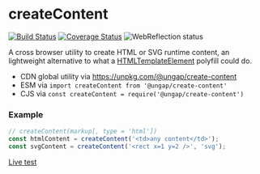 # createContent

[![Build Status](https://travis-ci.com/ungap/create-content.svg?branch=master)](https://travis-ci.com/ungap/create-content) [![Coverage Status](https://coveralls.io/repos/github/ungap/create-content/badge.svg?branch=master)](https://coveralls.io/github/ungap/create-content?branch=master) ![WebReflection status](https://offline.report/status/webreflection.svg)

A cross browser utility to create HTML or SVG runtime content, an lightweight alternative to what a [HTMLTemplateElement](https://developer.mozilla.org/en-US/docs/Web/API/HTMLTemplateElement) polyfill could do.

  * CDN global utility via https://unpkg.com/@ungap/create-content
  * ESM via `import createContent from '@ungap/create-content'`
  * CJS via `const createContent = require('@ungap/create-content')`


### Example

```js
// createContent(markup[, type = 'html'])
const htmlContent = createContent('<td>any content</td>');
const svgContent = createContent('<rect x=1 y=2 />', 'svg');
```

[Live test](https://ungap.github.io/create-content/test/)
